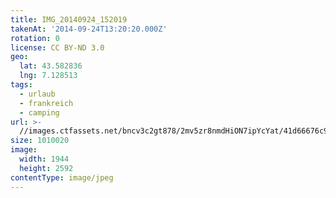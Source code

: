 ```yaml
---
title: IMG_20140924_152019
takenAt: '2014-09-24T13:20:20.000Z'
rotation: 0
license: CC BY-ND 3.0
geo:
  lat: 43.582836
  lng: 7.128513
tags:
  - urlaub
  - frankreich
  - camping
url: >-
  //images.ctfassets.net/bncv3c2gt878/2mv5zr8nmdHiON7ipYcYat/41d66676c95b0b6f3071580cc6421f32/img_20140924_152019_28313135185_o
size: 1010020
image:
  width: 1944
  height: 2592
contentType: image/jpeg
---
```


